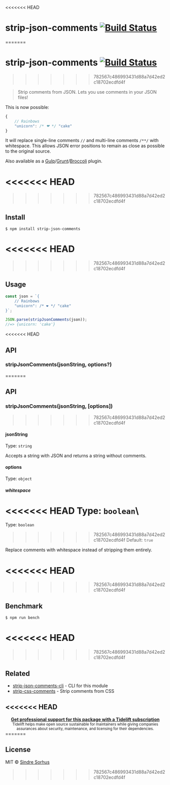 <<<<<<< HEAD
# strip-json-comments [![Build Status](https://travis-ci.com/sindresorhus/strip-json-comments.svg?branch=master)](https://travis-ci.com/github/sindresorhus/strip-json-comments)
=======
# strip-json-comments [![Build Status](https://travis-ci.org/sindresorhus/strip-json-comments.svg?branch=master)](https://travis-ci.org/sindresorhus/strip-json-comments)
>>>>>>> 782567c486993431d88a7d42ed2c18702ecdfd4f

> Strip comments from JSON. Lets you use comments in your JSON files!

This is now possible:

```js
{
	// Rainbows
	"unicorn": /* ❤ */ "cake"
}
```

It will replace single-line comments `//` and multi-line comments `/**/` with whitespace. This allows JSON error positions to remain as close as possible to the original source.

Also available as a [Gulp](https://github.com/sindresorhus/gulp-strip-json-comments)/[Grunt](https://github.com/sindresorhus/grunt-strip-json-comments)/[Broccoli](https://github.com/sindresorhus/broccoli-strip-json-comments) plugin.

<<<<<<< HEAD
=======

>>>>>>> 782567c486993431d88a7d42ed2c18702ecdfd4f
## Install

```
$ npm install strip-json-comments
```

<<<<<<< HEAD
=======

>>>>>>> 782567c486993431d88a7d42ed2c18702ecdfd4f
## Usage

```js
const json = `{
	// Rainbows
	"unicorn": /* ❤ */ "cake"
}`;

JSON.parse(stripJsonComments(json));
//=> {unicorn: 'cake'}
```

<<<<<<< HEAD
## API

### stripJsonComments(jsonString, options?)
=======

## API

### stripJsonComments(jsonString, [options])
>>>>>>> 782567c486993431d88a7d42ed2c18702ecdfd4f

#### jsonString

Type: `string`

Accepts a string with JSON and returns a string without comments.

#### options

Type: `object`

##### whitespace

<<<<<<< HEAD
Type: `boolean`\
=======
Type: `boolean`<br>
>>>>>>> 782567c486993431d88a7d42ed2c18702ecdfd4f
Default: `true`

Replace comments with whitespace instead of stripping them entirely.

<<<<<<< HEAD
=======

>>>>>>> 782567c486993431d88a7d42ed2c18702ecdfd4f
## Benchmark

```
$ npm run bench
```

<<<<<<< HEAD
=======

>>>>>>> 782567c486993431d88a7d42ed2c18702ecdfd4f
## Related

- [strip-json-comments-cli](https://github.com/sindresorhus/strip-json-comments-cli) - CLI for this module
- [strip-css-comments](https://github.com/sindresorhus/strip-css-comments) - Strip comments from CSS

<<<<<<< HEAD
---

<div align="center">
	<b>
		<a href="https://tidelift.com/subscription/pkg/npm-strip-json-comments?utm_source=npm-strip-json-comments&utm_medium=referral&utm_campaign=readme">Get professional support for this package with a Tidelift subscription</a>
	</b>
	<br>
	<sub>
		Tidelift helps make open source sustainable for maintainers while giving companies<br>assurances about security, maintenance, and licensing for their dependencies.
	</sub>
</div>
=======

## License

MIT © [Sindre Sorhus](https://sindresorhus.com)
>>>>>>> 782567c486993431d88a7d42ed2c18702ecdfd4f
